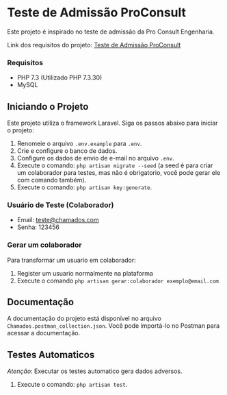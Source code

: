 # Teste de Admissão ProConsult

Este projeto é inspirado no teste de admissão da Pro Consult Engenharia.

Link dos requisitos do projeto: [Teste de Admissão ProConsult](https://github.com/ProConsult-Dev/teste-admissao-proconsult)
### Requisitos

- PHP 7.3 (Utilizado PHP 7.3.30)
- MySQL

## Iniciando o Projeto

Este projeto utiliza o framework Laravel. Siga os passos abaixo para iniciar o projeto:

1. Renomeie o arquivo `.env.example` para `.env`.
2. Crie e configure o banco de dados.
3. Configure os dados de envio de e-mail no arquivo `.env`.
4. Execute o comando: `php artisan migrate --seed` (a seed é para criar um colaborador para testes, mas não é obrigatorio, você pode gerar ele com comando também).
5. Execute o comando: `php artisan key:generate`.

### Usuário de Teste (Colaborador)

- Email: teste@chamados.com
- Senha: 123456

### Gerar um colaborador
Para transformar um usuario em colaborador:
1. Register um usuario normalmente na plataforma
2. Execute o comando `php artisan gerar:colaborador exemplo@email.com`

## Documentação

A documentação do projeto está disponível no arquivo `Chamados.postman_collection.json`. Você pode importá-lo no Postman para acessar a documentação.

## Testes Automaticos

*Atenção*: Executar os testes automatico gera dados adversos.

1. Execute o comando: `php artisan test`.